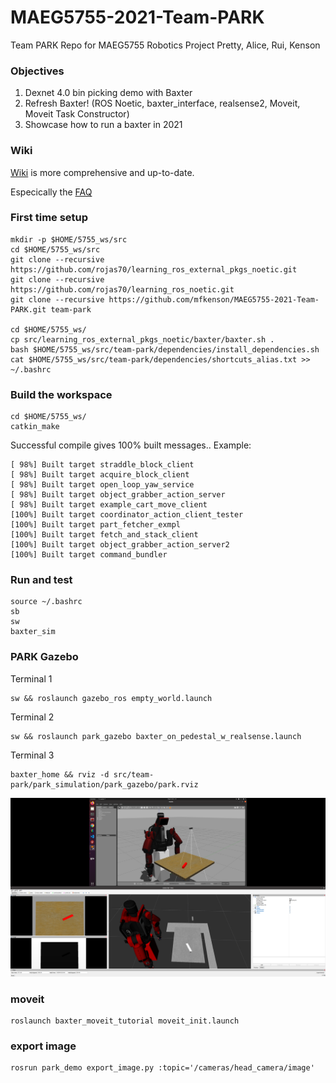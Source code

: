 # MAEG5755-2021-Team-PARK
Team PARK Repo for MAEG5755 Robotics Project
Pretty, Alice, Rui, Kenson


### Objectives
1. Dexnet 4.0 bin picking demo with Baxter
2. Refresh Baxter! (ROS Noetic, baxter_interface, realsense2, Moveit, Moveit Task Constructor)
3. Showcase how to run a baxter in 2021

### Wiki
[Wiki](https://github.com/mfkenson/MAEG5755-2021-Team-PARK/wiki) is more comprehensive and up-to-date.

Especically the [FAQ](https://github.com/mfkenson/MAEG5755-2021-Team-PARK/wiki#faq)

### First time setup 
```
mkdir -p $HOME/5755_ws/src
cd $HOME/5755_ws/src
git clone --recursive https://github.com/rojas70/learning_ros_external_pkgs_noetic.git
git clone --recursive https://github.com/rojas70/learning_ros_noetic.git
git clone --recursive https://github.com/mfkenson/MAEG5755-2021-Team-PARK.git team-park

cd $HOME/5755_ws/
cp src/learning_ros_external_pkgs_noetic/baxter/baxter.sh .
bash $HOME/5755_ws/src/team-park/dependencies/install_dependencies.sh
cat $HOME/5755_ws/src/team-park/dependencies/shortcuts_alias.txt >> ~/.bashrc
```

### Build the workspace
```
cd $HOME/5755_ws/
catkin_make
```
Successful compile gives 100% built messages..
Example:
```
[ 98%] Built target straddle_block_client
[ 98%] Built target acquire_block_client
[ 98%] Built target open_loop_yaw_service
[ 98%] Built target object_grabber_action_server
[ 98%] Built target example_cart_move_client
[100%] Built target coordinator_action_client_tester
[100%] Built target part_fetcher_exmpl
[100%] Built target fetch_and_stack_client
[100%] Built target object_grabber_action_server2
[100%] Built target command_bundler
```


### Run and test
```
source ~/.bashrc
sb
sw
baxter_sim
```

### PARK Gazebo
Terminal 1
```
sw && roslaunch gazebo_ros empty_world.launch
```
Terminal 2
```
sw && roslaunch park_gazebo baxter_on_pedestal_w_realsense.launch
```
Terminal 3
```
baxter_home && rviz -d src/team-park/park_simulation/park_gazebo/park.rviz
```
![Alt text](/screenshots/baxter_realsense_gazebo_rviz.png?raw=true "Baxter_D435")


### moveit
```
roslaunch baxter_moveit_tutorial moveit_init.launch
```

### export image
```
rosrun park_demo export_image.py :topic='/cameras/head_camera/image'
```